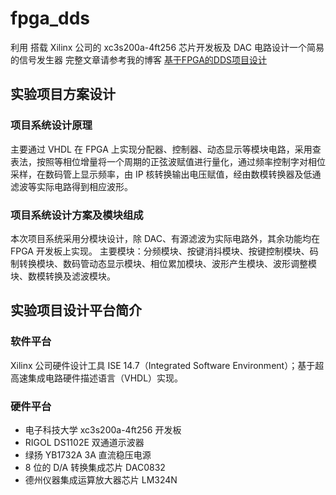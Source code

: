 # fpga_dds
利用 搭载 Xilinx 公司的 xc3s200a-4ft256 芯片开发板及 DAC 电路设计一个简易的信号发生器
完整文章请参考我的博客 [基于FPGA的DDS项目设计](https://www.yuzhongzhibi.site/index.php/archives/480/)
## 实验项目方案设计
### 项目系统设计原理
主要通过 VHDL 在 FPGA 上实现分配器、控制器、动态显示等模块电路，采用查表法，按照等相位增量将一个周期的正弦波赋值进行量化，通过频率控制字对相位采样，在数码管上显示频率，由 IP 核转换输出电压赋值，经由数模转换器及低通滤波等实际电路得到相应波形。
### 项目系统设计方案及模块组成
本次项目系统采用分模块设计，除 DAC、有源滤波为实际电路外，其余功能均在 FPGA 开发板上实现。
主要模块：分频模块、按键消抖模块、按键控制模块、码制转换模块、数码管动态显示模块、相位累加模块、波形产生模块、波形调整模块、数模转换及滤波模块。

## 实验项目设计平台简介
### 软件平台
Xilinx 公司硬件设计工具 ISE 14.7（Integrated Software Environment）；基于超高速集成电路硬件描述语言（VHDL）实现。
### 硬件平台
- 电子科技大学 xc3s200a-4ft256 开发板
- RIGOL DS1102E 双通道示波器
- 绿扬 YB1732A 3A 直流稳压电源
- 8 位的 D/A 转换集成芯片 DAC0832
- 德州仪器集成运算放大器芯片 LM324N
